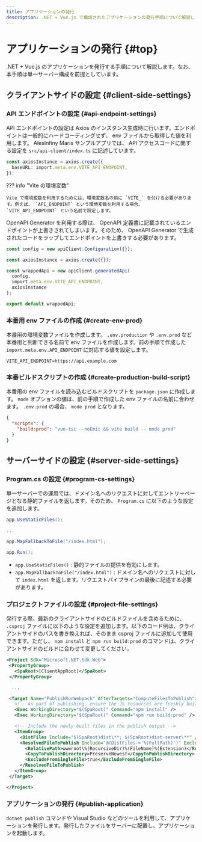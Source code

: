 ```yaml
---
title: アプリケーションの発行
description: .NET + Vue.js で構成されたアプリケーションの発行手順について解説します。
---
```


# アプリケーションの発行 {#top}

.NET + Vue.js のアプリケーションを発行する手順について解説します。なお、本手順は単一サーバー構成を前提としています。

## クライアントサイドの設定 {#client-side-settings}

### API エンドポイントの設定 {#api-endpoint-settings}

API エンドポイントの設定は Axios のインスタンス生成時に行います。エンドポイントは一般的にハードコーディングせず、 env ファイルから取得した値を利用します。 AlesInfiny Maris サンプルアプリでは、 API アクセスコードに関する設定を `src/api-client/index.ts` に記述しています。

```typescript title="src/api-client/index.ts"
const axiosInstance = axios.create({
  baseURL: import.meta.env.VITE_API_ENDPOINT,
});
```

??? info "Vite の環境変数"

    Vite で環境変数を利用するためには、環境変数名の前に `VITE_` を付ける必要があります。例えば、 `API_ENDPOINT` という環境変数を利用する場合、 `VITE_API_ENDPOINT` という名前で設定します。

OpenAPI Generator を利用する際は、 OpenAPI 定義書に記載されているエンドポイントが上書きされてしまいます。そのため、 OpenAPI Generator で生成されたコードをラップしてエンドポイントを上書きする必要があります。

```typescript title="src/api-client/index.ts"
const config = new apiClient.Configuration({});

const axiosInstance = axios.create({});

const wrappedApi = new apiClient.generatedApi(
  config,
  import.meta.env.VITE_API_ENDPOINT,
  axiosInstance
);

export default wrappedApi;
```

### 本番用 env ファイルの作成 {#create-env-prod}

本番用の環境変数ファイルを作成します。 `.env.production` や `.env.prod` など本番用と判断できる名前で env ファイルを作成します。前の手順で作成した `import.meta.env.API_ENDPOINT` に対応する値を設定します。

```env title=".env.prod"
VITE_API_ENDPOINT=https://api.example.com
```

### 本番ビルドスクリプトの作成 {#create-production-build-script}

本番用の env ファイルを読み込むビルドスクリプトを `package.json` に作成します。 `mode` オプションの値は、前の手順で作成した env ファイルの名前に合わせます。 `.env.prod` の場合、 `mode prod` となります。

```json title="package.json"
{
  "scripts": {
    "build:prod": "vue-tsc --noEmit && vite build -- mode prod"
  }
}
```

## サーバーサイドの設定 {#server-side-settings}

### Program.cs の設定 {#program-cs-settings}

単一サーバーでの運用では、ドメイン名へのリクエストに対してエントリーページとなる静的ファイルを返します。そのため、 `Program.cs` に以下のような設定を追加します。

```csharp title="Program.cs"
app.UseStaticFiles();

...

app.MapFallbackToFile("/index.html");

app.Run();
```

- `app.UseStaticFiles()` : 静的ファイルの提供を有効にします。
- `app.MapFallbackToFile("/index.html")` : ドメイン名へのリクエストに対して `index.html` を返します。リクエストパイプラインの最後に記述する必要があります。

### プロジェクトファイルの設定 {#project-file-settings}

発行する際、最新のクライアントサイドのビルドファイルを含めるために、 `.csproj` ファイルに以下のような設定を追加します。以下のコード例は、クライアントサイドのパスを書き換えれば、そのまま csproj ファイルに追加して使用できます。ただし、 `npm install` と `npm run build:prod` のコマンドは、クライアントサイドのビルドに合わせて変更してください。

```xml title="StartUp.csproj"
<Project Sdk="Microsoft.NET.Sdk.Web">
 <PropertyGroup>
   <SpaRoot>[ClientAppRoot]</SpaRoot>
 </PropertyGroup>

  ...

 <Target Name="PublishRunWebpack" AfterTargets="ComputeFilesToPublish">
   <!-- As part of publishing, ensure the JS resources are freshly built in production mode -->
   <Exec WorkingDirectory="$(SpaRoot)" Command="npm install" />
   <Exec WorkingDirectory="$(SpaRoot)" Command="npm run build:prod" />

   <!-- Include the newly-built files in the publish output -->
   <ItemGroup>
     <DistFiles Include="$(SpaRoot)dist\**; $(SpaRoot)dist-server\**" />
     <ResolvedFileToPublish Include="@(DistFiles->'%(FullPath)')" Exclude="@(ResolvedFileToPublish)">
       <RelativePath>wwwroot\%(RecursiveDir)%(FileName)%(Extension)</RelativePath>
       <CopyToPublishDirectory>PreserveNewest</CopyToPublishDirectory>
       <ExcludeFromSingleFile>true</ExcludeFromSingleFile>
     </ResolvedFileToPublish>
   </ItemGroup>
 </Target>

</Project> 
```

### アプリケーションの発行 {#publish-application}

`dotnet publish` コマンドや Visual Studio などのツールを利用して、アプリケーションを発行します。発行したファイルをサーバーに配置し、アプリケーションを起動します。
